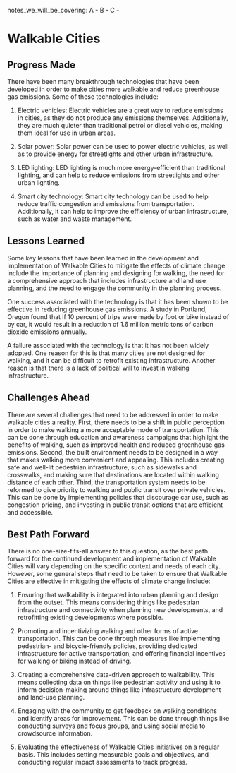 notes_we_will_be_covering:
A -
B -
C -

# Walkable Cities

## Progress Made

There have been many breakthrough technologies that have been developed in order to make cities more walkable and reduce greenhouse gas emissions. Some of these technologies include:

1. Electric vehicles: Electric vehicles are a great way to reduce emissions in cities, as they do not produce any emissions themselves. Additionally, they are much quieter than traditional petrol or diesel vehicles, making them ideal for use in urban areas.

2. Solar power: Solar power can be used to power electric vehicles, as well as to provide energy for streetlights and other urban infrastructure.

3. LED lighting: LED lighting is much more energy-efficient than traditional lighting, and can help to reduce emissions from streetlights and other urban lighting.

4. Smart city technology: Smart city technology can be used to help reduce traffic congestion and emissions from transportation. Additionally, it can help to improve the efficiency of urban infrastructure, such as water and waste management.

## Lessons Learned

Some key lessons that have been learned in the development and implementation of Walkable Cities to mitigate the effects of climate change include the importance of planning and designing for walking, the need for a comprehensive approach that includes infrastructure and land use planning, and the need to engage the community in the planning process.

One success associated with the technology is that it has been shown to be effective in reducing greenhouse gas emissions. A study in Portland, Oregon found that if 10 percent of trips were made by foot or bike instead of by car, it would result in a reduction of 1.6 million metric tons of carbon dioxide emissions annually.

A failure associated with the technology is that it has not been widely adopted. One reason for this is that many cities are not designed for walking, and it can be difficult to retrofit existing infrastructure. Another reason is that there is a lack of political will to invest in walking infrastructure.

## Challenges Ahead

There are several challenges that need to be addressed in order to make walkable cities a reality. First, there needs to be a shift in public perception in order to make walking a more acceptable mode of transportation. This can be done through education and awareness campaigns that highlight the benefits of walking, such as improved health and reduced greenhouse gas emissions. Second, the built environment needs to be designed in a way that makes walking more convenient and appealing. This includes creating safe and well-lit pedestrian infrastructure, such as sidewalks and crosswalks, and making sure that destinations are located within walking distance of each other. Third, the transportation system needs to be reformed to give priority to walking and public transit over private vehicles. This can be done by implementing policies that discourage car use, such as congestion pricing, and investing in public transit options that are efficient and accessible.

## Best Path Forward

There is no one-size-fits-all answer to this question, as the best path forward for the continued development and implementation of Walkable Cities will vary depending on the specific context and needs of each city. However, some general steps that need to be taken to ensure that Walkable Cities are effective in mitigating the effects of climate change include:

1. Ensuring that walkability is integrated into urban planning and design from the outset. This means considering things like pedestrian infrastructure and connectivity when planning new developments, and retrofitting existing developments where possible.

2. Promoting and incentivizing walking and other forms of active transportation. This can be done through measures like implementing pedestrian- and bicycle-friendly policies, providing dedicated infrastructure for active transportation, and offering financial incentives for walking or biking instead of driving.

3. Creating a comprehensive data-driven approach to walkability. This means collecting data on things like pedestrian activity and using it to inform decision-making around things like infrastructure development and land-use planning.

4. Engaging with the community to get feedback on walking conditions and identify areas for improvement. This can be done through things like conducting surveys and focus groups, and using social media to crowdsource information.

5. Evaluating the effectiveness of Walkable Cities initiatives on a regular basis. This includes setting measurable goals and objectives, and conducting regular impact assessments to track progress.
